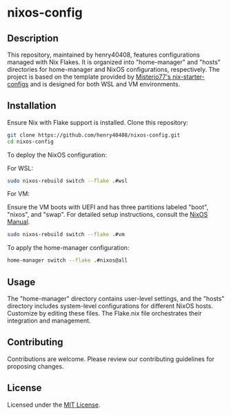# nixos-config

## Description

This repository, maintained by henry40408, features configurations managed with Nix Flakes. It is organized into "home-manager" and "hosts" directories for home-manager and NixOS configurations, respectively. The project is based on the template provided by [Misterio77's nix-starter-configs](https://github.com/Misterio77/nix-starter-configs) and is designed for both WSL and VM environments.

## Installation

Ensure Nix with Flake support is installed. Clone this repository:

```bash
git clone https://github.com/henry40408/nixos-config.git
cd nixos-config
```

To deploy the NixOS configuration:

For WSL:

```bash
sudo nixos-rebuild switch --flake .#wsl
```

For VM:

Ensure the VM boots with UEFI and has three partitions labeled "boot", "nixos", and "swap". For detailed setup instructions, consult the [NixOS Manual](https://nixos.org/manual/nixos/stable/#sec-installation).

```bash
sudo nixos-rebuild switch --flake .#vm
```

To apply the home-manager configuration:

```bash
home-manager switch --flake .#nixos@all
```

## Usage

The "home-manager" directory contains user-level settings, and the "hosts" directory includes system-level configurations for different NixOS hosts. Customize by editing these files. The Flake.nix file orchestrates their integration and management.

## Contributing

Contributions are welcome. Please review our contributing guidelines for proposing changes.

## License

Licensed under the [MIT License](LICENSE.txt).
